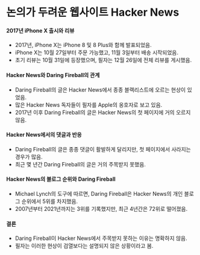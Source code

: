 # 논의가 두려운 웹사이트 Hacker News


#### 2017년 iPhone X 출시와 리뷰

* 2017년, iPhone X는 iPhone 8 및 8 Plus와 함께 발표되었음.
* iPhone X는 10월 27일부터 주문 가능했고, 11월 3일부터 배송 시작되었음.
* 초기 리뷰는 10월 31일에 등장했으며, 필자는 12월 26일에 전체 리뷰를 게시했음.

#### Hacker News와 Daring Fireball의 관계

* Daring Fireball의 글은 Hacker News에서 종종 블랙리스트에 오르는 현상이 있었음.
* 많은 Hacker News 독자들이 필자를 Apple의 옹호자로 보고 있음.
* 2017년 이후 Daring Fireball의 글은 Hacker News의 첫 페이지에 거의 오르지 않음.

#### Hacker News에서의 댓글과 반응

* Daring Fireball의 글은 종종 댓글이 활발하게 달리지만, 첫 페이지에서 사라지는 경우가 많음.
* 최근 몇 년간 Daring Fireball의 글은 거의 주목받지 못했음.

#### Hacker News의 블로그 순위와 Daring Fireball

* Michael Lynch의 도구에 따르면, Daring Fireball은 Hacker News의 개인 블로그 순위에서 5위를 차지했음.
* 2007년부터 2021년까지는 3위를 기록했지만, 최근 4년간은 72위로 떨어졌음.

#### 결론

* Daring Fireball이 Hacker News에서 주목받지 못하는 이유는 명확하지 않음.
* 필자는 이러한 현상이 검열보다는 설명되지 않은 상황이라고 봄.
